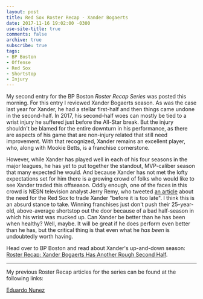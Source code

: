 ```yaml
---
layout: post
title: Red Sox Roster Recap - Xander Bogaerts
date: 2017-11-16 19:02:00 -0300
use-site-title: true
comments: false
archive: true
subscribe: true
tags:
- BP Boston
- Offense
- Red Sox
- Shortstop
- Injury
---
```


My second entry for the BP Boston *Roster Recap Series* was posted this morning. For this entry I reviewed Xander Bogaerts season.
As was the case last year for Xander, he had a stellar first-half and then things came undone in the second-half. In 2017,
his second-half woes can mostly be tied to a wrist injury he suffered just before the All-Star break. But the injury shouldn't 
be blamed for the entire downturn in his performance, as there are aspects of his game that are non-injury related that still need
improvement. With that recognized, Xander remains an excellent player, who, along with Mookie Betts, is a franchise cornerstone. 

However, while Xander has played well in each of his four seasons in the major leagues, he has yet to put together the standout,
MVP-caliber season that many expected he would. And because Xander has not met the lofty expectations set for him there is a growing 
crowd of folks who would like to see Xander traded this offseason. Oddly enough, one of the faces in this crowd is NESN television 
analyst Jerry Remy, who tweeted <a href = "https://twitter.com/Jerry_Remy/status/930949342915121152" target = "_blank"> an article</a> 
about the need for the Red Sox to trade Xander "before it is too late". I think this is an absurd stance to take. Winning franchises 
just don't push their 25-year-old, above-average shortstop out the door because of a bad half-season in which his wrist was mucked up. 
Can Xander be better than he has been when healthy? Well, maybe. It will be great if he does perform even better than he has, but the
critical thing is that even what he *has been* is undoubtedly worth having.

Head over to BP Boston and read about Xander's up-and-down season: <a href = "http://boston.locals.baseballprospectus.com/2017/11/16/roster-recap-xander-bogaerts-has-another-rough-second-half/" target = "_blank"> Roster Recap: Xander Bogaerts Has Another Rough Second Half</a>.

---

My previous Roster Recap articles for the series can be found at the following links:

<a href = "http://www.cteeter.ca/blog/2017-11-09-red-sox-roster-recap-bp-boston-eduardo-nunez/" target = "_blank">Eduardo Nunez</a><br>